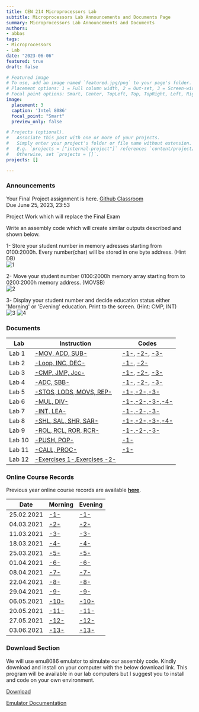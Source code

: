 ```yaml
---
title: CEN 214 Microprocessors Lab
subtitle: Microprocessors Lab Announcements and Documents Page
summary: Microprocessors Lab Announcements and Documents
authors:
- abbas
tags:
- Microprocessors
- Lab
date: "2023-06-06"
featured: true
draft: false

# Featured image
# To use, add an image named `featured.jpg/png` to your page's folder.
# Placement options: 1 = Full column width, 2 = Out-set, 3 = Screen-width
# Focal point options: Smart, Center, TopLeft, Top, TopRight, Left, Right, BottomLeft, Bottom, BottomRight
image:
  placement: 3
  caption: 'Intel 8086'
  focal_point: "Smart"
  preview_only: false

# Projects (optional).
#   Associate this post with one or more of your projects.
#   Simply enter your project's folder or file name without extension.
#   E.g. `projects = ["internal-project"]` references `content/project/deep-learning/index.md`.
#   Otherwise, set `projects = []`.
projects: []

---
```


### Announcements

Your Final Project assignment is here.
[Github Classroom](https://classroom.github.com/a/W2h3gMYX)  
Due June 25, 2023, 23:53

Project Work which will replace the Final Exam

Write an assembly code which will create similar outputs described and shown below.

1- Store your student number in memory adresses starting from 0100:2000h. Every number(char) will be stored in one byte address. (Hint DB)  
![1](https://github.com/abbaselmas/CEN214-Microprocessors-Lab-Final/assets/28142617/302ca703-755b-4484-b67d-01397d70296e)

2- Move your student number 0100:2000h memory array starting from to 0200:2000h memory address. (MOVSB)  
![2](https://github.com/abbaselmas/CEN214-Microprocessors-Lab-Final/assets/28142617/6a9304e4-0819-4014-8a38-279d782ab720)

3- Display your student number and decide education status either 'Morning' or 'Evening' education. Print to the screen. (Hint: CMP, INT)  
![3](https://github.com/abbaselmas/CEN214-Microprocessors-Lab-Final/assets/28142617/6f822458-e7f0-4fc0-8440-721892a605b9)
![4](https://github.com/abbaselmas/CEN214-Microprocessors-Lab-Final/assets/28142617/122e3d82-ebe3-44de-9fa3-1624301c8bd5)


### Documents

|Lab|Instruction|Codes|
|---|---|---|
|Lab 1|[-MOV, ADD, SUB-](slides/lab1.pdf)|[-1-](codes/1-1.asm), [-2-](codes/1-2.asm), [-3-](codes/1-3.asm)|
|Lab 2|[-Loop, INC, DEC-](slides/lab2.pdf)|[-1-](codes/2-1.asm), [-2-](codes/2-2.asm)|
|Lab 3|[-CMP, JMP, Jcc-](slides/lab3.pdf)|[-1-](codes/3-1.asm), [-2-](codes/3-2.asm), [-3-](codes/3-3.asm)|
|Lab 4|[-ADC, SBB-](slides/lab4.pdf)|[-1-](codes/4-1.asm), [-2-](codes/4-2.asm), [-3-](codes/4-3.asm)|
|Lab 5|[-STOS, LODS, MOVS, REP-](slides/lab5.pdf)|[-1-](codes/5-1.asm),[-2-](codes/5-2.asm),[-3-](codes/5-3.asm)|
|Lab 6|[-MUL, DIV-](slides/lab6.pdf)|[-1-](codes/6-1.asm),[-2-](codes/6-2.asm),[-3-](codes/6-3.asm),[-4-](codes/6-4.asm)|
|Lab 7|[-INT, LEA-](slides/lab7.pdf)|[-1-](codes/7-1.asm),[-2-](codes/7-2.asm),[-3-](codes/7-3.asm)|
|Lab 8|[-SHL, SAL, SHR, SAR-](slides/lab8.pdf)|[-1-](codes/8-1.asm),[-2-](codes/8-2.asm),[-3-](codes/8-3.asm),[-4-](codes/8-4.asm)|
|Lab 9|[-ROL, RCL, ROR, RCR-](slides/lab9.pdf)|[-1-](codes/9-1.asm),[-2-](codes/9-2.asm),[-3-](codes/9-3.asm)|
|Lab 10|[-PUSH, POP-](slides/lab10.pdf)|[-1-](codes/10.asm)|
|Lab 11|[-CALL, PROC-](slides/lab11.pdf)|[-1-](codes/11.asm)|
|Lab 12|[-Exercises 1-](slides/exercises1.pdf),[Exercises -2-](slides/exercises2.pdf)||

### Online Course Records

Previous year online course records are available [**here**](https://cukurova-my.sharepoint.com/:f:/g/personal/2019913002_ogr_cu_edu_tr/EpLrBTucRyNGvy-WrSg23J8B7jve5vCvtaI3nwo1fbPfYQ?e=XGBcan).

|Date|Morning|Evening|
|---|---|---|
|25.02.2021|[-1-](https://cukurova-my.sharepoint.com/:v:/g/personal/2019913002_ogr_cu_edu_tr/ES3shCAklL9JjYjPZVps1mkBlegLj7DoZxto4fvxy1ySeA?e=MPuKy5)|[-1-](https://cukurova-my.sharepoint.com/:v:/g/personal/2019913002_ogr_cu_edu_tr/EQYq1v0jDGRNv5w5L72iPGQBs6n9tmHQ4pYygBGwa3csjw?e=hrEOtG)|
|04.03.2021|[-2-](https://cukurova-my.sharepoint.com/:v:/g/personal/2019913002_ogr_cu_edu_tr/EVPjUAF0CptPtlxgUZgBm9MBxiK3en5FlEkn2m7KaxzSIA?e=geeGGq)|[-2-](https://cukurova-my.sharepoint.com/:v:/g/personal/2019913002_ogr_cu_edu_tr/Eda77Ee20qVGlYKGMtzAKGgB5dVn08rS4LxgAgQmbz23_Q?e=CnMJxf)|
|11.03.2021|[-3-](https://cukurova-my.sharepoint.com/:v:/g/personal/2019913002_ogr_cu_edu_tr/EXG0QxAwQilGmouXpZjnr0wBSus5wiy59NbJqXtJTsvWsg?e=WgcSck)|[-3-](https://cukurova-my.sharepoint.com/:v:/g/personal/2019913002_ogr_cu_edu_tr/EamCrgytr_xIsOVA3_CFlVEBpiHSbsh2xHSQzn1dqEkphQ?e=aytZyP)|
|18.03.2021|[-4-](https://cukurova-my.sharepoint.com/:v:/g/personal/2019913002_ogr_cu_edu_tr/EVoNQprtVUVCrKNAqu0H3JEBTZ8sxvn2EzY4ETtXmK5wzA?e=drAqyj)|[-4-](https://cukurova-my.sharepoint.com/:v:/g/personal/2019913002_ogr_cu_edu_tr/EYFqhYQIzf5Mva1Bn4q9cHwB278gyW5BA-PLCk9bX0-nVw?e=kFn1Pu)|
|25.03.2021|[-5-](https://cukurova-my.sharepoint.com/:v:/g/personal/2019913002_ogr_cu_edu_tr/ERjdLPyUS09FtwEG-13QeQoBBg5-DNjKb-OZn_J43JZxCg?e=YqrQVX)|[-5-](https://cukurova-my.sharepoint.com/:v:/g/personal/2019913002_ogr_cu_edu_tr/EZopf24BhZ9GlebDAG5JOIkBMo6Stp5R0Aio-BzfWr5eWw?e=W0CQTg)|
|01.04.2021|[-6-](https://cukurova-my.sharepoint.com/:v:/g/personal/2019913002_ogr_cu_edu_tr/EeJ-IyPPwWNHr_P6r7GESpkBtttHilCZEjq2ID_3r_BD-w?e=Md1vVI)|[-6-](https://cukurova-my.sharepoint.com/:v:/g/personal/2019913002_ogr_cu_edu_tr/EeGT3joNYq1MkhKG9Pzv7DgBRlFP_9QZPPnavLafT478ig?e=mF9P3H)|
|08.04.2021|[-7-](https://cukurova-my.sharepoint.com/:v:/g/personal/2019913002_ogr_cu_edu_tr/ERSCKJenAHlKvYf1KisJ_1cBkGz-uhpFcGswwOdaAKs18g?e=qJp6Mj)|[-7-](https://cukurova-my.sharepoint.com/:v:/g/personal/2019913002_ogr_cu_edu_tr/Ea_BWGPdyuBLuCBcW8X94OsBrMXYZTsY69RjpGBm-b6PrQ?e=OLdRlk)|
|22.04.2021|[-8-](https://cukurova-my.sharepoint.com/:v:/g/personal/2019913002_ogr_cu_edu_tr/EXCVCL2v3vhCvdElpeki0RsBynd_fH11q53S_EJZqpk8KQ?e=VIgBTf)|[-8-](https://cukurova-my.sharepoint.com/:v:/g/personal/2019913002_ogr_cu_edu_tr/EeeqRVxAgdxBoup_ilvOGqsBNiZmHvZw1jAjhpwR3gCyVA?e=dbIxKa)|
|29.04.2021|[-9-](https://cukurova-my.sharepoint.com/:v:/g/personal/2019913002_ogr_cu_edu_tr/EW3xccy-mf5Iugq8MVQcIcMB67akbJVqwCRHZBBFE1qRHw?e=LXhmmf)|[-9-](https://cukurova-my.sharepoint.com/:v:/g/personal/2019913002_ogr_cu_edu_tr/EWoaZDSFQJRFrc17yGdVCeEB1deDHVoLvlpUrml_owkGeA?e=2Xn5aa)|
|06.05.2021|[-10-](https://cukurova-my.sharepoint.com/:v:/g/personal/2019913002_ogr_cu_edu_tr/EZOPO31aa49OtH2Nj86pi7sBZUOFIxC2mzokEfvdVbGNIg?e=tLfPGe)|[-10-](https://cukurova-my.sharepoint.com/:v:/g/personal/2019913002_ogr_cu_edu_tr/EQm9hjxP5r9GimEkwYSXH8gBPju2vlTx-JNGI7g6osG9BA?e=sd4yuE)|
|20.05.2021|[-11-](https://cukurova-my.sharepoint.com/:v:/g/personal/2019913002_ogr_cu_edu_tr/ES05G-0nlTdLgbf0XyI1G9gB0BXU9UPVhCKvywl5knVu5g?e=IWfQGY)|[-11-](https://cukurova-my.sharepoint.com/:v:/g/personal/2019913002_ogr_cu_edu_tr/EcgECnzEZVNHoT6qga4oWYQB_sdXussjFt0-NbDQCDT7oA?e=t9HeH0)|
|27.05.2021|[-12-](https://cukurova-my.sharepoint.com/:v:/g/personal/2019913002_ogr_cu_edu_tr/EWthz2oN9sdMqvU-iFnC9N4BXei4pLbZR0WWEQMTN8AhQA?e=TSDNk2)|[-12-](https://cukurova-my.sharepoint.com/:v:/g/personal/2019913002_ogr_cu_edu_tr/EakcgPldogxDpbgvHm1f8i4BgM5OrcPb3r5peRI8NHw6Nw?e=fNjDhA)|
|03.06.2021|[-13-](https://cukurova-my.sharepoint.com/:v:/g/personal/2019913002_ogr_cu_edu_tr/EWnOfkR1keJMnY2CFdpZ6x0BUUJMwReX2Zh8zWhyb6OthA?e=lxyXzx)|[-13-](https://cukurova-my.sharepoint.com/:v:/g/personal/2019913002_ogr_cu_edu_tr/EfpaAGVZzjhGgseIFCwL9K4BXRFVqUVMeWA20W08bSpVVw?e=E6cfs7)|

### Download Section

We will use emu8086 emulator to simulate our assembly code. Kindly download and install on your computer with the below download link. This program will be available in our lab computers but I suggest you to install and code on your own environment.

[Download](/lab/cen214-microprocessors/emu8086.rar)  

[Emulator Documentation](/lab/cen214-microprocessors/documentation/)